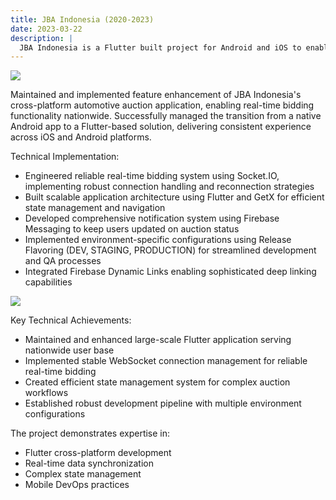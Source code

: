```yaml
---
title: JBA Indonesia (2020-2023)
date: 2023-03-22
description: |
  JBA Indonesia is a Flutter built project for Android and iOS to enable online auction right from your phone from all over Indonesia.
---
```


<img src="/images/portfolios/jba-bidding.webp" class="h-96 w-full object-cover"/>

Maintained and implemented feature enhancement of JBA Indonesia's cross-platform automotive auction application, enabling real-time bidding functionality nationwide. Successfully managed the transition from a native Android app to a Flutter-based solution, delivering consistent experience across iOS and Android platforms.

Technical Implementation:
- Engineered reliable real-time bidding system using Socket.IO, implementing robust connection handling and reconnection strategies
- Built scalable application architecture using Flutter and GetX for efficient state management and navigation
- Developed comprehensive notification system using Firebase Messaging to keep users updated on auction status
- Implemented environment-specific configurations using Release Flavoring (DEV, STAGING, PRODUCTION) for streamlined development and QA processes
- Integrated Firebase Dynamic Links enabling sophisticated deep linking capabilities

<img src="/images/portfolios/jba-homepage.webp" class="h-96 w-full object-cover"/>

Key Technical Achievements:
- Maintained and enhanced large-scale Flutter application serving nationwide user base
- Implemented stable WebSocket connection management for reliable real-time bidding
- Created efficient state management system for complex auction workflows
- Established robust development pipeline with multiple environment configurations

The project demonstrates expertise in:
- Flutter cross-platform development
- Real-time data synchronization
- Complex state management
- Mobile DevOps practices